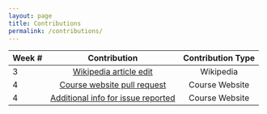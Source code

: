 ```yaml
---
layout: page
title: Contributions 
permalink: /contributions/
---
```




| Week #        | Contribution  | Contribution Type|
| ------------- |:-------------:| :-----:|
| 3 | [Wikipedia article edit](https://en.wikipedia.org/wiki/Special:Contributions/Swang96)| Wikipedia |
| 4 | [Course website pull request](https://github.com/joannakl/cs480_s18/pull/64) |   Course Website  |
| 4 | [Additional info for issue reported](https://github.com/joannakl/cs480_s18/issues/25#issuecomment-364227265)| Course Website |
